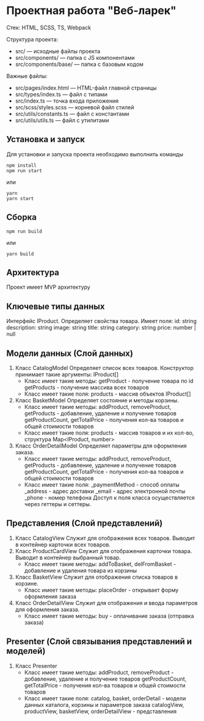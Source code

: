 # Проектная работа "Веб-ларек"

Стек: HTML, SCSS, TS, Webpack

Структура проекта:

- src/ — исходные файлы проекта
- src/components/ — папка с JS компонентами
- src/components/base/ — папка с базовым кодом

Важные файлы:

- src/pages/index.html — HTML-файл главной страницы
- src/types/index.ts — файл с типами
- src/index.ts — точка входа приложения
- src/scss/styles.scss — корневой файл стилей
- src/utils/constants.ts — файл с константами
- src/utils/utils.ts — файл с утилитами

## Установка и запуск

Для установки и запуска проекта необходимо выполнить команды

```
npm install
npm run start
```

или

```
yarn
yarn start
```

## Сборка

```
npm run build
```

или

```
yarn build
```

## Архитектура

Проект имеет MVP архитектуру

## Ключевые типы данных

Интерфейс IProduct. Определяет свойства товара. Имеет поля:
id: string
description: string
image: string
title: string
category: string
price: number | null

## Модели данных (Слой данных)

1. Класс CatalogModel
   Определяет список всех товаров.
   Конструктор принимает такие аргументы:
   IProduct[]
   - Класс имеет такие методы:
     getProduct - получение товара по id
     getProducts - получение массива всех товаров
   - Класс имеет такие поля:
     products - массив объектов IProduct[]
2. Класс BasketModel
   Определяет состояние и методы корзины.
   - Класс имеет такие методы:
     addProduct, removeProduct, getProducts - добавление, удаление и получение товаров
     getProductCount, getTotalPrice - получения кол-ва товаров и общей стоимости товаров
   - Класс имеет такие поля:
     products - массив товаров и их кол-во, структура Map<IProduct, number>
3. Класс OrderDetailModel
   Определяет параметры для оформления заказа.
   - Класс имеет такие методы:
     addProduct, removeProduct, getProducts - добавление, удаление и получение товаров
     getProductCount, getTotalPrice - получения кол-ва товаров и общей стоимости товаров
   - Класс имеет такие поля:
     \_paymentMethod - способ оплаты
     \_address - адрес доставки
     \_email - адрес электронной почты
     \_phone - номер телефона
     Доступ к поля класса осуществляется через геттеры и сеттеры.

## Представления (Слой представлений)

1. Класс CatalogView
   Служит для отображения всех товаров. Выводит в контейнер карточки всех товаров.
2. Класс ProductCardView
   Служит для отображения карточки товара. Выводит в контейнер выбранный товар.
   - Класс имеет такие методы:
     addToBasket, delFromBasket - добавление и удаления товара из корзины
3. Класс BasketView
   Служит для отображения списка товаров в корзине.
   - Класс имеет такие методы:
     placeOrder - открывает форму оформления заказа
4. Класс OrderDetailView
   Служит для отображения и ввода параметров для оформления заказа.
   - Класс имеет такие методы:
     buy - оплачивание заказа (отправка заказа)

## Presenter (Слой связывания представлений и моделей)

1. Класс Presenter
   - Класс имеет такие методы:
     addProduct, removeProduct - добавление, удаление и получение товаров
     getProductCount, getTotalPrice - получения кол-ва товаров и общей стоимости товаров
   - Класс имеет такие поля:
     catalog, basket, orderDetail - модели данных каталога, корзины и параметров заказа
     catalogView, productView, basketView, orderDetailView - представления
